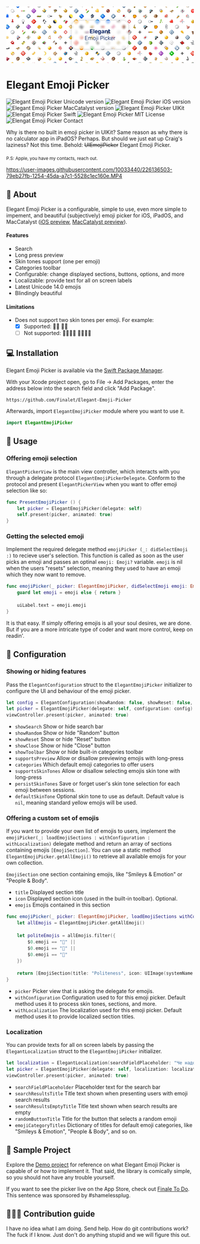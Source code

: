 ![Elegant Emoji Picker Swift UIKit](https://raw.githubusercontent.com/Finalet/Elegant-Emoji-Picker/main/Documentation/Github%20Hero.png)

# Elegant Emoji Picker
![Elegant Emoji Picker Unicode version](https://img.shields.io/badge/Unicode-14.0-blue)
![Elegant Emoji Picker iOS version](https://img.shields.io/badge/iOS-13.0%2B-blue)
![Elegant Emoji Picker MacCatalyst version](https://img.shields.io/badge/MacCatalyst-13.0%2B-blue)
![Elegant Emoji Picker UIKit](https://img.shields.io/badge/Framework-UIKit-red)
![Elengat Emoji Picker Swift](https://img.shields.io/badge/Language-Swift-orange)
![Elegant Emoji Picker MIT License](https://img.shields.io/github/license/finalet/elegant-emoji-picker)
![Elengat Emoji Picker Contact](https://img.shields.io/badge/Contact-%40GrantOgany-darkgray?link=https://twitter.com/GrantOgany)

Why is there no built in emoji picker in UIKit? Same reason as why there is no calculator app in iPadOS? Perhaps. But should we just eat up Craig's laziness? Not this time.
Behold: ~~UIEmojiPicker~~ Elegant Emoji Picker.

<sub>P.S: Apple, you have my contacts, reach out.</sub>

https://user-images.githubusercontent.com/10033440/226136503-79eb27fb-1254-45da-a7c1-5528c1ec160e.MP4

## 🤔 About

Elegant Emoji Picker is a configurable, simple to use, even more simple to impement, and beautiful (subjectively) emoji picker for iOS, iPadOS, and MacCatalyst ([iOS preview](https://github.com/Finalet/Elegant-Emoji-Picker/blob/dev/Documentation/iOS%20preview.MP4), [MacCatalyst preview](https://github.com/Finalet/Elegant-Emoji-Picker/blob/dev/Documentation/MacCatalyst%20preview.mov)).

#### Features
- Search
- Long press preview
- Skin tones support (one per emoji)
- Categories toolbar 
- Configurable: change displayed sections, buttons, options, and more
- Localizable: provide text for all on screen labels
- Latest Unicode 14.0 emojis
- Blindingly beautiful

#### Limitations
- Does not support two skin tones per emoji. For example:
  - [x] Supported: 🤝🏻  🤝🏿 
  - [ ] Not supported: 🫱🏿‍🫲🏻   🫱🏼‍🫲🏿 

## 💻 Installation

Elegant Emoji Picker is available via the [Swift Package Manager](https://www.swift.org/package-manager/).

With your Xcode project open, go to File → Add Packages, enter the address below into the search field and click "Add Package".

```
https://github.com/Finalet/Elegant-Emoji-Picker
```

Afterwards, import `ElegantEmojiPicker` module where you want to use it.

```swift
import ElegantEmojiPicker
```

## 👀 Usage

### Offering emoji selection

`ElegantPickerView` is the main view controller, which interacts with you through a delegate protocol `ElegantEmojiPickerDelegate`. Conform to the protocol and present `ElegantPickerView` when you want to offer emoji selection like so:

```swift
func PresentEmojiPicker () {
    let picker = ElegantEmojiPicker(delegate: self)
    self.present(picker, animated: true)
}
```

### Getting the selected emoji

Implement the required delegate method `emojiPicker (_: didSelectEmoji :)` to recieve user's selection. This function is called as soon as the user picks an emoji and passes an optinal `emoji: Emoji?` variable. `emoji` is nil when the users "resets" selection, meaning they used to have an emoji which they now want to remove. 

```swift
func emojiPicker(_ picker: ElegantEmojiPicker, didSelectEmoji emoji: Emoji?) {
    guard let emoji = emoji else { return }
    
    uiLabel.text = emoji.emoji
}
```

It is that easy. If simply offering emojis is all your soul desires, we are done. But if you are a more intricate type of coder and want more control, keep on readin'.

## 🎨 Configuration

### Showing or hiding features

Pass the `ElegantConfiguration` struct to the `ElegantEmojiPicker` initializer to configure the UI and behaviour of the emoji picker.

```swift
let config = ElegantConfiguration(showRandom: false, showReset: false, defaultSkinTone: .Light)
let picker = ElegantEmojiPicker(delegate: self, configuration: config)
viewController.present(picker, animated: true)
```

- `showSearch` Show or hide search bar
- `showRandom` Show or hide "Random" button
- `showReset` Show or hide "Reset" button
- `showClose` Show or hide "Close" button
- `showToolbar` Show or hide built-in categories toolbar
- `supportsPreview` Allow or disallow previewing emojis with long-press
- `categories` Which default emoji categories to offer users
- `supportsSkinTones` Allow or disallow selecting emojis skin tone with long-press
- `persistSkinTones` Save or forget user's skin tone selection for each emoji between sessions.
- `defaultSkinTone` Optional skin tone to use as default. Default value is `nil`, meaning standard yellow emojis will be used.

### Offering a custom set of emojis

If you want to provide your own list of emojis to users, implement the `emojiPicker(_: loadEmojiSections : withConfiguration : withLocalization)` delegate method and return an array of sections containing emojis `[EmojiSection]`. You can use a static method `ElegantEmojiPicker.getAllEmoji()` to retrieve all available emojis for your own collection.

`EmojiSection` one section containing emojis, like "Smileys & Emotion" or "People & Body".
- `title` Displayed section title
- `icon` Displayed section icon (used in the built-in toolbar). Optional.
- `emojis` Emojis contained in this section

```swift
func emojiPicker(_ picker: ElegantEmojiPicker, loadEmojiSections withConfiguration: ElegantConfiguration, _ withLocalization: ElegantLocalization) -> [EmojiSection] {
    let allEmojis = ElegantEmojiPicker.getAllEmoji()
    
    let politeEmojis = allEmojis.filter({
        $0.emoji == "🖕" ||
        $0.emoji == "👊" ||
        $0.emoji == "🤬"
    })
    
    return [EmojiSection(title: "Politeness", icon: UIImage(systemName: "heart"), emojis: politeEmojis)]
}
```

- `picker` Picker view that is asking the delegate for emojis.
- `withConfiguration` Configuration used to for this emoji picker. Default method uses it to process skin tones, sections, and more.
- `withLocalization` The localization used for this emoji picker. Default method uses it to provide localized section titles.

### Localization 

You can provide texts for all on screen labels by passing the `ElegantLocalization` struct to the `ElegantEmojiPicker` initializer.

```swift
let localization = ElegantLocalization(searchFieldPlaceholder: "Че надо", randomButtonTitle: "Хз го рандом")
let picker = ElegantEmojiPicker(delegate: self, localization: localization)
viewController.present(picker, animated: true)
```

- `searchFieldPlaceholder` Placeholder text for the search bar
- `searchResultsTitle` Title text shown when presenting users with emoji search results
- `searchResultsEmptyTitle` Title text shown when search results are empty
- `randomButtonTitle` Title for the button that selects a random emoji
- `emojiCategoryTitles` Dictionary of titles for default emoji categories, like "Smileys & Emotion", "People & Body", and so on.

## 📱 Sample Project

Explore the [Demo project](https://github.com/Finalet/Elegant-Emoji-Picker/tree/main/Demo) for reference on what Elegant Emoji Picker is capable of or how to implement it. That said, the library is comically simple, so you should not have any trouble yourself. 

If you want to see the picker live on the App Store, check out [Finale To Do](https://apps.apple.com/app/apple-store/id1622931101). This sentence was sponsored by #shamelessplug.

## 🤷🏻‍♂️ Contribution guide

I have no idea what I am doing. Send help. How do git contributions work? The fuck if I know. Just don't do anything stupid and we will figure this out.
